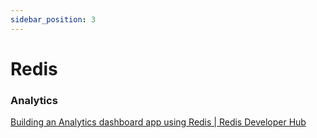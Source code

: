 ```yaml
---
sidebar_position: 3
---
```


# Redis

### Analytics

[Building an Analytics dashboard app using Redis | Redis Developer Hub](https://developer.redis.com/howtos/analytics/)
